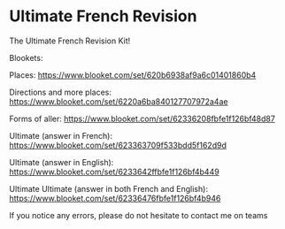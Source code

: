 # Ultimate French Revision
The Ultimate French Revision Kit!

Blookets:

Places: https://www.blooket.com/set/620b6938af9a6c01401860b4

Directions and more places: https://www.blooket.com/set/6220a6ba840127707972a4ae

Forms of aller: https://www.blooket.com/set/62336208fbfe1f126bf48d87

Ultimate (answer in French): https://www.blooket.com/set/623363709f533bdd5f162d9d

Ultimate (answer in English): https://www.blooket.com/set/6233642ffbfe1f126bf4b449

Ultimate Ultimate (answer in both French and English): https://www.blooket.com/set/62336476fbfe1f126bf4b946

If you notice any errors, please do not hesitate to contact me on teams
